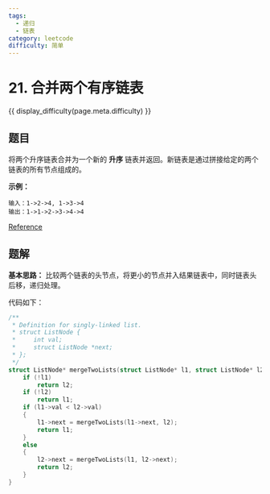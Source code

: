 ```yaml
---
tags:
  - 递归
  - 链表
category: leetcode
difficulty: 简单
---
```


# 21. 合并两个有序链表

{{ display_difficulty(page.meta.difficulty) }}

## 题目

将两个升序链表合并为一个新的 **升序** 链表并返回。新链表是通过拼接给定的两个链表的所有节点组成的。 

**示例：**

```
输入：1->2->4, 1->3->4
输出：1->1->2->3->4->4
```

[Reference](https://leetcode-cn.com/problems/merge-two-sorted-lists)

## 题解

**基本思路：** 比较两个链表的头节点，将更小的节点并入结果链表中，同时链表头后移，递归处理。

代码如下：

```c
/**
 * Definition for singly-linked list.
 * struct ListNode {
 *     int val;
 *     struct ListNode *next;
 * };
 */
struct ListNode* mergeTwoLists(struct ListNode* l1, struct ListNode* l2){
    if (!l1)
        return l2;
    if (!l2)
        return l1;
    if (l1->val < l2->val)
    {
        l1->next = mergeTwoLists(l1->next, l2);
        return l1;
    }
    else
    {
        l2->next = mergeTwoLists(l1, l2->next);
        return l2;
    }
}
```